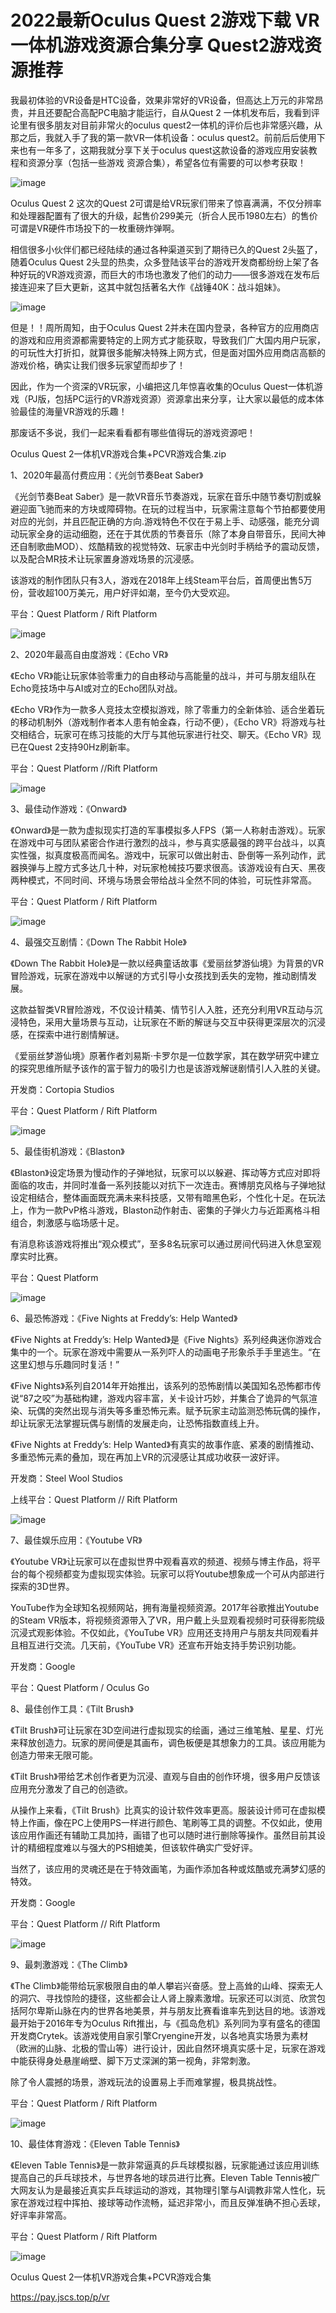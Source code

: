# 2022最新Oculus Quest 2游戏下载 VR一体机游戏资源合集分享 Quest2游戏资源推荐

我最初体验的VR设备是HTC设备，效果非常好的VR设备，但高达上万元的非常昂贵，并且还要配合高配PC电脑才能运行，自从Quest 2 一体机发布后，我看到评论里有很多朋友对目前非常火的oculus quest2一体机的评价后也非常感兴趣，从那之后，我就入手了我的第一款VR一体机设备：oculus quest2。前前后后使用下来也有一年多了，这期我就分享下关于oculus quest这款设备的游戏应用安装教程和资源分享（包括一些游戏 资源合集），希望各位有需要的可以参考获取！

![image](https://user-images.githubusercontent.com/28686832/173170792-ebcf3cc2-5c91-4d46-b8f8-e6099633ace0.png)


Oculus Quest 2 这次的Quest 2可谓是给VR玩家们带来了惊喜满满，不仅分辨率和处理器配置有了很大的升级，起售价299美元（折合人民币1980左右）的售价可谓是VR硬件市场投下的一枚重磅炸弹啊。

相信很多小伙伴们都已经陆续的通过各种渠道买到了期待已久的Quest 2头盔了，随着Oculus Quest 2头显的热卖，众多登陆该平台的游戏开发商都纷纷上架了各种好玩的VR游戏资源，而巨大的市场也激发了他们的动力——很多游戏在发布后接连迎来了巨大更新，这其中就包括著名大作《战锤40K：战斗姐妹》。

![image](https://user-images.githubusercontent.com/28686832/173170796-32512168-8b45-4974-8be9-9c63b6461a3d.png)



但是！！周所周知，由于Oculus Quest 2并未在国内登录，各种官方的应用商店的游戏和应用资源都需要特定的上网方式才能获取，导致我们广大国内用户玩家，的可玩性大打折扣，就算很多能解决特殊上网方式，但是面对国外应用商店高额的游戏价格，确实让我们很多玩家望而却步了！

因此，作为一个资深的VR玩家，小编把这几年惊喜收集的Oculus Quest一体机游戏（PJ版，包括PC运行的VR游戏资源）资源拿出来分享，让大家以最低的成本体验最佳的海量VR游戏的乐趣！

那废话不多说，我们一起来看看都有哪些值得玩的游戏资源吧！ 

Oculus Quest 2一体机VR游戏合集+PCVR游戏合集.zip

1、2020年最高付费应用：《光剑节奏Beat Saber》


《光剑节奏Beat Saber》是一款VR音乐节奏游戏，玩家在音乐中随节奏切割或躲避迎面飞驰而来的方块或障碍物。在玩的过程当中，玩家需注意每个节拍都要使用对应的光剑，并且匹配正确的方向.游戏特色不仅在于易上手、动感强，能充分调动玩家全身的运动细胞，还在于其优质的节奏音乐（除了本身自带音乐，民间大神还自制歌曲MOD）、炫酷精致的视觉特效、玩家击中光剑时手柄给予的震动反馈，以及配合MR技术让玩家置身游戏场景的沉浸感。

该游戏的制作团队只有3人，游戏在2018年上线Steam平台后，首周便出售5万份，营收超100万美元，用户好评如潮，至今仍大受欢迎。

平台：Quest Platform / Rift Platform

![image](https://user-images.githubusercontent.com/28686832/173170800-5025affe-fc29-4fe1-b0ba-52969b646d7f.png)


2、2020年最高自由度游戏：《Echo VR》


《Echo VR》能让玩家体验零重力的自由移动与高能量的战斗，并可与朋友组队在Echo竞技场中与AI或对立的Echo团队对战。

《Echo VR》作为一款多人竞技太空模拟游戏，除了零重力的全新体验、适合坐着玩的移动机制外（游戏制作者本人患有帕金森，行动不便），《Echo VR》将游戏与社交相结合，玩家可在练习技能的大厅与其他玩家进行社交、聊天。《Echo VR》现已在Quest 2支持90Hz刷新率。

平台：Quest Platform //Rift Platform

![image](https://user-images.githubusercontent.com/28686832/173170802-b45e328e-d8b6-4901-814a-2d2110466e6e.png)


3、最佳动作游戏：《Onward》


《Onward》是一款为虚拟现实打造的军事模拟多人FPS（第一人称射击游戏）。玩家在游戏中可与团队紧密合作进行激烈的战斗，参与真实感最强的跨平台战斗，以真实性强，拟真度极高而闻名。游戏中，玩家可以做出射击、卧倒等一系列动作，武器换弹与上膛方式多达几十种，对玩家枪械技巧要求很高。该游戏设有白天、黑夜两种模式，不同时间、环境与场景会带给战斗全然不同的体验，可玩性非常高。

平台：Quest Platform / Rift Platform

![image](https://user-images.githubusercontent.com/28686832/173170808-99e673be-ccab-4fc4-9cc1-d888462d72c9.png)


4、最强交互剧情：《Down The Rabbit Hole》


《Down The Rabbit Hole》是一款以经典童话故事《爱丽丝梦游仙境》为背景的VR冒险游戏，玩家在游戏中以解谜的方式引导小女孩找到丢失的宠物，推动剧情发展。

这款益智类VR冒险游戏，不仅设计精美、情节引人入胜，还充分利用VR互动与沉浸特色，采用大量场景与互动，让玩家在不断的解谜与交互中获得更深层次的沉浸感，在探索中进行剧情解谜。

《爱丽丝梦游仙境》原著作者刘易斯·卡罗尔是一位数学家，其在数学研究中建立的探究思维所赋予该作的富于智力的吸引力也是该游戏解谜剧情引人入胜的关键。

开发商：Cortopia Studios

平台：Quest Platform / Rift Platform

![image](https://user-images.githubusercontent.com/28686832/173170809-4f2c6e50-2a99-41a4-a2e4-c487ce82e5b5.png)


5、最佳街机游戏：《Blaston》


《Blaston》设定场景为慢动作的子弹地狱，玩家可以以躲避、挥动等方式应对即将面临的攻击，并同时准备一系列技能以对抗下一次连击。赛博朋克风格与子弹地狱设定相结合，整体画面既充满未来科技感，又带有暗黑色彩，个性化十足。在玩法上，作为一款PvP格斗游戏，Blaston动作射击、密集的子弹火力与近距离格斗相组合，刺激感与临场感十足。

有消息称该游戏将推出“观众模式”，至多8名玩家可以通过房间代码进入休息室观摩实时比赛。

平台：Quest Platform

![image](https://user-images.githubusercontent.com/28686832/173170813-1a066a96-847c-4334-a7bb-81e7d90cbe60.png)


6、最恐怖游戏：《Five Nights at Freddy’s: Help Wanted》


《Five Nights at Freddy’s: Help Wanted》是《Five Nights》系列经典迷你游戏合集中的一个。玩家在游戏中需要从一系列吓人的动画电子形象杀手手里逃生。“在这里幻想与乐趣同时复活！”

《Five Nights》系列自2014年开始推出，该系列的恐怖剧情以美国知名恐怖都市传说“87之咬”为基础构建，游戏内容丰富，关卡设计巧妙，并集合了诡异的气氛渲染、玩偶的突然出现与消失等多重恐怖元素。赋予玩家主动监测恐怖玩偶的操作，却让玩家无法掌握玩偶与剧情的发展走向，让恐怖指数直线上升。

《Five Nights at Freddy’s: Help Wanted》有真实的故事作底、紧凑的剧情推动、多重恐怖元素的叠加，现在再加上VR的沉浸感让其成功收获一波好评。

开发商：Steel Wool Studios

上线平台：Quest Platform // Rift Platform

![image](https://user-images.githubusercontent.com/28686832/173170817-228e1a3f-4a37-488e-b938-17edec14c278.png)


7、最佳娱乐应用：《Youtube VR》

《Youtube VR》让玩家可以在虚拟世界中观看喜欢的频道、视频与博主作品，将平台的每个视频都变为虚拟现实体验。玩家可以将Youtube想象成一个可从内部进行探索的3D世界。

YouTube作为全球知名视频网站，拥有海量视频资源。2017年谷歌推出Youtube的Steam VR版本，将视频资源带入了VR，用户戴上头显观看视频时可获得影院级沉浸式观影体验。不仅如此，《YouTube VR》应用还支持用户与朋友共同观看并且相互进行交流。几天前，《YouTube VR》还宣布开始支持手势识别功能。

开发商：Google

平台：Quest Platform / Oculus Go

8、最佳创作工具：《Tilt Brush》


《Tilt Brush》可让玩家在3D空间进行虚拟现实的绘画，通过三维笔触、星星、灯光来释放创造力。玩家的房间便是其画布，调色板便是其想象力的工具。该应用能为创造力带来无限可能。

《Tilt Brush》带给艺术创作者更为沉浸、直观与自由的创作环境，很多用户反馈该应用充分激发了自己的创造欲。

从操作上来看，《Tilt Brush》比真实的设计软件效率更高。服装设计师可在虚拟模特上作画，像在PC上使用PS一样进行颜色、笔刷等工具的调整。不仅如此，使用该应用作画还有辅助工具加持，画错了也可以随时进行删除等操作。虽然目前其设计的精细程度难以与强大的PS相媲美，但该软件确实广受好评。

当然了，该应用的灵魂还是在于特效画笔，为画作添加各种或炫酷或充满梦幻感的特效。

开发商：Google

平台：Quest Platform // Rift Platform

![image](https://user-images.githubusercontent.com/28686832/173170820-74e7cadc-38bf-43d2-8a8c-b9991f92f981.png)


9、最刺激游戏：《The Climb》


《The Climb》能带给玩家极限自由的单人攀岩兴奋感。登上高耸的山峰、探索无人的洞穴、寻找惊险的捷径，这些都会让人肾上腺素激增。玩家还可以浏览、欣赏包括阿尔卑斯山脉在内的世界各地美景，并与朋友比赛看谁率先到达目的地。该游戏最开始于2016年专为Oculus Rift推出，与《孤岛危机》系列同为享有盛名的德国开发商Crytek。该游戏使用自家引擎Cryengine开发，以各地真实场景为素材（欧洲的山脉、北极的雪山等）进行设计，因此自然环境真实感十足，玩家在游戏中能获得身处悬崖峭壁、脚下万丈深渊的第一视角，非常刺激。

除了令人震撼的场景，游戏玩法的设置易上手而难掌握，极具挑战性。

平台：Quest Platform / Rift Platform

![image](https://user-images.githubusercontent.com/28686832/173170823-a625a119-503d-4b03-8b78-5d82c5a419d0.png)


10、最佳体育游戏：《Eleven Table Tennis》


《Eleven Table Tennis》是一款非常逼真的乒乓球模拟器，玩家能通过该应用训练提高自己的乒乓球技术，与世界各地的球员进行比赛。Eleven Table Tennis被广大网友认为是最接近真实乒乓球运动的游戏，其物理引擎与AI调教非常人性化，玩家在游戏过程中挥拍、接球等动作流畅，延迟非常小，而且反弹准确不担心丢球，好评率非常高。

平台：Quest Platform / Rift Platform

![image](https://user-images.githubusercontent.com/28686832/173170830-117bca30-c1c5-4782-8b1a-5fda754f7f11.png)


Oculus Quest 2一体机VR游戏合集+PCVR游戏合集

https://pay.jscs.top/p/vr
